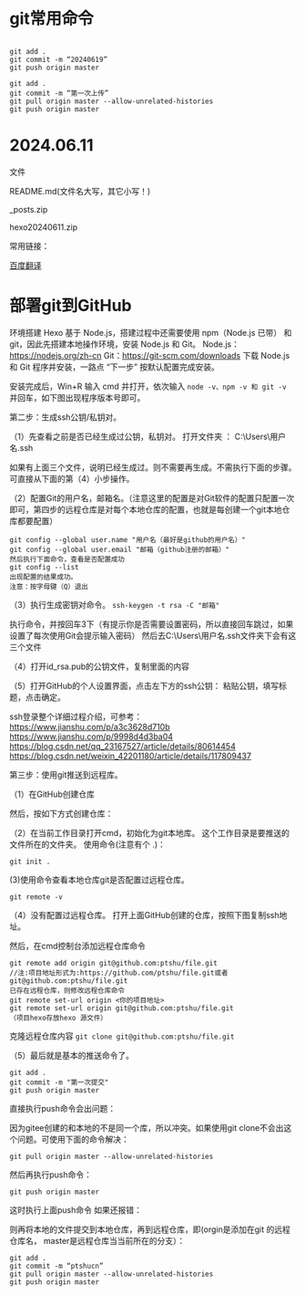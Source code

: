 # git常用命令

```

git add .
git commit -m “20240619”
git push origin master

git add .
git commit -m “第一次上传”
git pull origin master --allow-unrelated-histories
git push origin master

```
# 2024.06.11
文件

README.md(文件名大写，其它小写！)

_posts.zip

hexo20240611.zip

常用链接：

<a href="https://fanyi.baidu.com/" target="_blank">百度翻译</a>

# 部署git到GitHub
环境搭建
Hexo 基于 Node.js，搭建过程中还需要使用 npm（Node.js 已带） 和 git，因此先搭建本地操作环境，安装 Node.js 和 Git。
Node.js：https://nodejs.org/zh-cn
Git：https://git-scm.com/downloads
下载 Node.js 和 Git 程序并安装，一路点 “下一步” 按默认配置完成安装。

安装完成后，Win+R 输入 cmd 并打开，依次输入 `node -v、npm -v 和 git -v` 并回车，如下图出现程序版本号即可。

第二步：生成ssh公钥/私钥对。

（1）先查看之前是否已经生成过公钥，私钥对。
打开文件夹 ： C:\Users\用户名.ssh

如果有上面三个文件，说明已经生成过。则不需要再生成。不需执行下面的步骤。可直接从下面的第（4）小步操作。

（2）配置Git的用户名，邮箱名。（注意这里的配置是对Git软件的配置只配置一次即可，第四步的远程仓库是对每个本地仓库的配置，也就是每创建一个git本地仓库都要配置）
```
git config --global user.name "用户名（最好是github的用户名）"
git config --global user.email "邮箱（github注册的邮箱）"
然后执行下面命令，查看是否配置成功
git config --list
出现配置的结果成功。
注意：按字母键（Q）退出
```


（3）执行生成密钥对命令。
`
ssh-keygen -t rsa -C "邮箱"
`

执行命令，并按回车3下（有提示你是否需要设置密码，所以直接回车跳过，如果设置了每次使用Git会提示输入密码）
然后去C:\Users\用户名.ssh文件夹下会有这三个文件


（4）打开id_rsa.pub的公钥文件，复制里面的内容


（5）打开GitHub的个人设置界面，点击左下方的ssh公钥：
粘贴公钥，填写标题，点击确定。


ssh登录整个详细过程介绍，可参考：
https://www.jianshu.com/p/a3c3628d710b
https://www.jianshu.com/p/9998d4d3ba04
https://blog.csdn.net/qq_23167527/article/details/80614454
https://blog.csdn.net/weixin_42201180/article/details/117809437

第三步：使用git推送到远程库。

（1）在GitHub创建仓库

然后，按如下方式创建仓库：

（2）在当前工作目录打开cmd，初始化为git本地库。
这个工作目录是要推送的文件所在的文件夹。
使用命令(注意有个 .)：

`
git init .
`

(3)使用命令查看本地仓库git是否配置过远程仓库。

`
git remote -v
`

（4）没有配置过远程仓库。
打开上面GitHub创建的仓库，按照下图复制ssh地址。

然后，在cmd控制台添加远程仓库命令

```
git remote add origin git@github.com:ptshu/file.git
//注:项目地址形式为:https://github.com/ptshu/file.git或者 git@github.com:ptshu/file.git
已存在远程仓库，则修改远程仓库命令
git remote set-url origin <你的项目地址>
git remote set-url origin git@github.com:ptshu/file.git
（项目hexo存放hexo 源文件）
```

克隆远程仓库内容
`git clone git@github.com:ptshu/file.git`

（5）最后就是基本的推送命令了。
```
git add .
git commit -m "第一次提交"
git push origin master
```

直接执行push命令会出问题：


因为gitee创建的和本地的不是同一个库，所以冲突。如果使用git clone不会出这个问题。可使用下面的命令解决：

`
git pull origin master --allow-unrelated-histories
`

然后再执行push命令：

`
git push origin master
`

这时执行上面push命令 如果还报错：

则再将本地的文件提交到本地仓库，再到远程仓库，即(orgin是添加在git 的远程仓库名， master是远程仓库当当前所在的分支）：
```
git add .
git commit -m “ptshucn”
git pull origin master --allow-unrelated-histories
git push origin master
```
